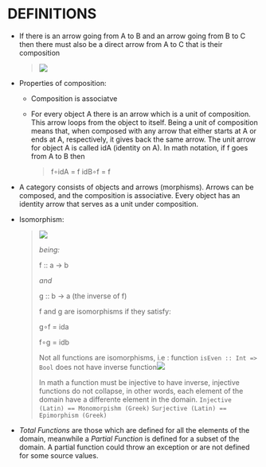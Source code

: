 # **DEFINITIONS**  
  
* If there is an arrow going from A to B and an arrow going from B to C then there must also be a direct arrow from A to C that is their composition  
    > ![](https://i.ibb.co/NpYNvvw/B7-A7886-C-412-A-4-CBE-AA31-EE68-B8-E530-E8.jpg)
 * Properties of composition:  
  
	 * Composition is associatve
	 * For every object A there is an arrow which is a unit of composition. This arrow loops from the object to itself. Being a unit of composition means that, when composed with any arrow that either starts at A or ends at A, respectively, it gives back the same arrow. The unit arrow for object A is called idA (identity on A). In math notation, if f goes from A to B then
	
		>f∘idA = f
		>idB∘f = f

* A category consists of objects and arrows (morphisms). Arrows can be composed, and the composition is associative. Every object has an identity arrow that serves as a unit under composition.
*  Isomorphism:
    >![](https://i.ibb.co/4JBvytb/0-E7343-C9-C07-C-4-E26-A22-E-175-E738-F6-F98.jpg)	 
    >
    > *being:* 
    >
    > f :: a -> b
    >
    >*and* 
    >
    > g :: b -> a (the inverse of f)
    >
    > f and g are isomorphisms if they satisfy: 
    >
    >   g∘f = ida
    >
    >    f∘g = idb
    >
    >
    > Not all functions are isomorphisms, i.e : function `isEven :: Int => Bool` does not have inverse function![](https://i.ibb.co/Tcdhb2x/22-FAA137-D7-F7-4-F72-95-D1-09-FD6-B7-D8-E1-E.jpg)
    >
    >	In math a function must be injective to have inverse, injective functions do not collapse, in other words, each element of the domain have a differente element in the domain. 
    > `Injective (Latin) == Monomorpishm (Greek)`
    > ```Surjective (Latin) == Epimorphism (Greek) ```
	 
* *Total Functions* are those which are defined for all the elements of the domain, meanwhile a *Partial Function* is defined for a subset of the domain. A partial function  could throw an exception or are not defined for some source values.